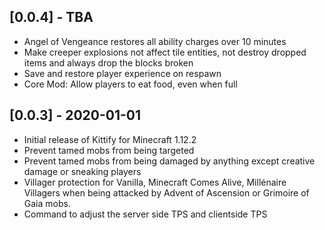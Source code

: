 ## [0.0.4] - TBA
- Angel of Vengeance restores all ability charges over 10 minutes
- Make creeper explosions not affect tile entities, not destroy dropped items and always drop the blocks broken
- Save and restore player experience on respawn
- Core Mod: Allow players to eat food, even when full

## [0.0.3] - 2020-01-01
- Initial release of Kittify for Minecraft 1.12.2
- Prevent tamed mobs from being targeted
- Prevent tamed mobs from being damaged by anything except creative damage or sneaking players
- Villager protection for Vanilla, Minecraft Comes Alive, Millénaire Villagers when being attacked by Advent of Ascension or Grimoire of Gaia mobs.
- Command to adjust the server side TPS and clientside TPS
